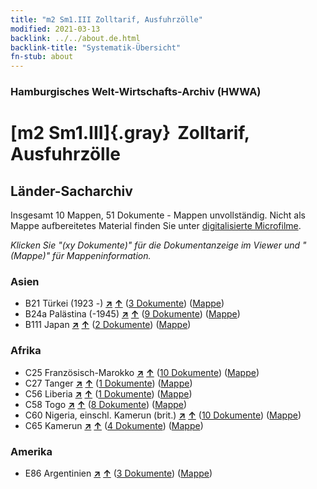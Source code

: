 ```yaml
---
title: "m2 Sm1.III Zolltarif, Ausfuhrzölle"
modified: 2021-03-13
backlink: ../../about.de.html
backlink-title: "Systematik-Übersicht"
fn-stub: about
---
```


### Hamburgisches Welt-Wirtschafts-Archiv (HWWA)

# [m2 Sm1.III]{.gray}&#8201; Zolltarif, Ausfuhrzölle&#160; 







## Länder-Sacharchiv




Insgesamt 10 Mappen, 51 Dokumente - Mappen unvollständig.
Nicht als Mappe aufbereitetes Material finden Sie unter [digitalisierte Microfilme](/film/h1_sh.de.html).

_Klicken Sie "(xy Dokumente)" für die Dokumentanzeige im Viewer und "(Mappe)" für Mappeninformation._




### Asien

- B21 Türkei (1923 -) [**&nearr;**](../../../geo/i/141111/about.de.html "Türkei (1923 -) (alle Mappen)") [**&uarr;**](../../../geo/about.de.html#B21 "Ländersystematik") (<a href="https://pm20.zbw.eu/iiifview/folder/sh/141111,144853" title="über: Türkei (1923 -) : Zolltarif, Ausfuhrzölle" target="_blank">3 Dokumente</a>) ([Mappe](../../../../folder/sh/1411xx/141111/1448xx/144853/about.de.html))
- B24a Palästina (-1945) [**&nearr;**](../../../geo/i/141115/about.de.html "Palästina (-1945) (alle Mappen)") [**&uarr;**](../../../geo/about.de.html#B24a "Ländersystematik") (<a href="https://pm20.zbw.eu/iiifview/folder/sh/141115,144853" title="über: Palästina (-1945) : Zolltarif, Ausfuhrzölle" target="_blank">9 Dokumente</a>) ([Mappe](../../../../folder/sh/1411xx/141115/1448xx/144853/about.de.html))
- B111 Japan [**&nearr;**](../../../geo/i/141272/about.de.html "Japan (alle Mappen)") [**&uarr;**](../../../geo/about.de.html#B111 "Ländersystematik") (<a href="https://pm20.zbw.eu/iiifview/folder/sh/141272,144853" title="über: Japan : Zolltarif, Ausfuhrzölle" target="_blank">2 Dokumente</a>) ([Mappe](../../../../folder/sh/1412xx/141272/1448xx/144853/about.de.html))

### Afrika

- C25 Französisch-Marokko [**&nearr;**](../../../geo/i/141358/about.de.html "Französisch-Marokko (alle Mappen)") [**&uarr;**](../../../geo/about.de.html#C25 "Ländersystematik") (<a href="https://pm20.zbw.eu/iiifview/folder/sh/141358,144853" title="über: Französisch-Marokko : Zolltarif, Ausfuhrzölle" target="_blank">10 Dokumente</a>) ([Mappe](../../../../folder/sh/1413xx/141358/1448xx/144853/about.de.html))
- C27 Tanger [**&nearr;**](../../../geo/i/141360/about.de.html "Tanger (alle Mappen)") [**&uarr;**](../../../geo/about.de.html#C27 "Ländersystematik") (<a href="https://pm20.zbw.eu/iiifview/folder/sh/141360,144853" title="über: Tanger : Zolltarif, Ausfuhrzölle" target="_blank">1 Dokumente</a>) ([Mappe](../../../../folder/sh/1413xx/141360/1448xx/144853/about.de.html))
- C56 Liberia [**&nearr;**](../../../geo/i/141405/about.de.html "Liberia (alle Mappen)") [**&uarr;**](../../../geo/about.de.html#C56 "Ländersystematik") (<a href="https://pm20.zbw.eu/iiifview/folder/sh/141405,144853" title="über: Liberia : Zolltarif, Ausfuhrzölle" target="_blank">1 Dokumente</a>) ([Mappe](../../../../folder/sh/1414xx/141405/1448xx/144853/about.de.html))
- C58 Togo [**&nearr;**](../../../geo/i/141408/about.de.html "Togo (alle Mappen)") [**&uarr;**](../../../geo/about.de.html#C58 "Ländersystematik") (<a href="https://pm20.zbw.eu/iiifview/folder/sh/141408,144853" title="über: Togo : Zolltarif, Ausfuhrzölle" target="_blank">8 Dokumente</a>) ([Mappe](../../../../folder/sh/1414xx/141408/1448xx/144853/about.de.html))
- C60 Nigeria, einschl. Kamerun (brit.) [**&nearr;**](../../../geo/i/141409/about.de.html "Nigeria, einschl. Kamerun (brit.) (alle Mappen)") [**&uarr;**](../../../geo/about.de.html#C60 "Ländersystematik") (<a href="https://pm20.zbw.eu/iiifview/folder/sh/141409,144853" title="über: Nigeria, einschl. Kamerun (brit.) : Zolltarif, Ausfuhrzölle" target="_blank">10 Dokumente</a>) ([Mappe](../../../../folder/sh/1414xx/141409/1448xx/144853/about.de.html))
- C65 Kamerun [**&nearr;**](../../../geo/i/141410/about.de.html "Kamerun (alle Mappen)") [**&uarr;**](../../../geo/about.de.html#C65 "Ländersystematik") (<a href="https://pm20.zbw.eu/iiifview/folder/sh/141410,144853" title="über: Kamerun : Zolltarif, Ausfuhrzölle" target="_blank">4 Dokumente</a>) ([Mappe](../../../../folder/sh/1414xx/141410/1448xx/144853/about.de.html))

### Amerika

- E86 Argentinien [**&nearr;**](../../../geo/i/141692/about.de.html "Argentinien (alle Mappen)") [**&uarr;**](../../../geo/about.de.html#E86 "Ländersystematik") (<a href="https://pm20.zbw.eu/iiifview/folder/sh/141692,144853" title="über: Argentinien : Zolltarif, Ausfuhrzölle" target="_blank">3 Dokumente</a>) ([Mappe](../../../../folder/sh/1416xx/141692/1448xx/144853/about.de.html))









